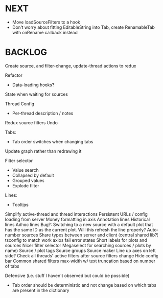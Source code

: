 # NEXT
* Move loadSourceFilters to a hook
* Don't worry about fitting EditableString into Tab, create RenamableTab with onRename callback instead

# BACKLOG
Create source, and filter-change, update-thread actions to redux

Refactor
* Data-loading hooks?

State when waiting for sources

Thread Config
* Per-thread description / notes

Redux source filters
Undo

Tabs:
* Tab order switches when changing tabs

Update graph rather than redrawing it

Filter selector
* Value search
* Collapsed by default
* Grouped values
* Explode filter

Lines:
* Tooltips

Simplify active-thread and thread interactions
Persistent URLs / config loading from server
Money formatting in axis
Annotation lines
Historical lines
Adhoc lines
Bug?: Switching to a new source with a default plot that has the same ID as the current plot. Will this refresh the line properly?
Auto-number sources
Share types between server and client (central shared lib?)
tsconfig to match work
axios fail error states
Short labels for plots and sources
Nicer filter selector
Megaselect for searching sources / plots by name)
Source / plot tags
Source groups
Source maker
Line up axes on left side?
Check all threads' active filters after source filters change
Hide config bar
Common shared filters
max-width w/ text truncation based on number of tabs

Defensive (i.e. stuff I haven't observed but could be possible)
* Tab order should be deterministic and not change based on which tabs are present in the dictionary